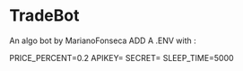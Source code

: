 # TradeBot
An algo bot by MarianoFonseca
ADD A .ENV with :

PRICE_PERCENT=0.2
APIKEY=
SECRET=
SLEEP_TIME=5000
